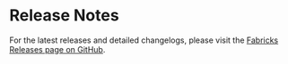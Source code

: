 # Release Notes

For the latest releases and detailed changelogs, please visit the [Fabricks Releases page on GitHub](https://github.com/fabricks-framework/fabricks/releases).